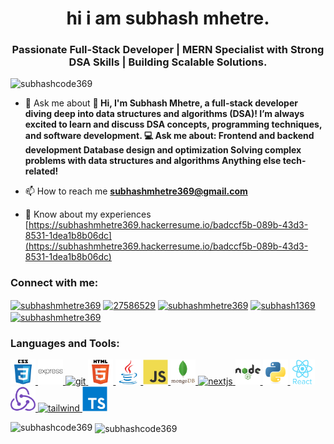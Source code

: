 <h1 align="center">hi i am subhash mhetre.</h1>
<h3 align="center">Passionate Full-Stack Developer | MERN Specialist with Strong DSA Skills | Building Scalable Solutions.</h3>

<p align="left"> <img src="https://komarev.com/ghpvc/?username=subhashcode369&label=Profile%20views&color=0e75b6&style=flat" alt="subhashcode369" /> </p>

- 💬 Ask me about **👋 Hi, I'm Subhash Mhetre, a full-stack developer diving deep into data structures and algorithms (DSA)! I’m always excited to learn and discuss DSA concepts, programming techniques, and software development. 💻 Ask me about: Frontend and backend development Database design and optimization Solving complex problems with data structures and algorithms Anything else tech-related!**

- 📫 How to reach me **subhashmhetre369@gmail.com**

- 📄 Know about my experiences [https://subhashmhetre369.hackerresume.io/badccf5b-089b-43d3-8531-1dea1b8b06dc](https://subhashmhetre369.hackerresume.io/badccf5b-089b-43d3-8531-1dea1b8b06dc)

<h3 align="left">Connect with me:</h3>
<p align="left">
<a href="https://linkedin.com/in/subhashmhetre369" target="blank"><img align="center" src="https://raw.githubusercontent.com/rahuldkjain/github-profile-readme-generator/master/src/images/icons/Social/linked-in-alt.svg" alt="subhashmhetre369" height="30" width="40" /></a>
<a href="https://stackoverflow.com/users/27586529" target="blank"><img align="center" src="https://raw.githubusercontent.com/rahuldkjain/github-profile-readme-generator/master/src/images/icons/Social/stack-overflow.svg" alt="27586529" height="30" width="40" /></a>
<a href="https://www.hackerrank.com/subhashmhetre369" target="blank"><img align="center" src="https://raw.githubusercontent.com/rahuldkjain/github-profile-readme-generator/master/src/images/icons/Social/hackerrank.svg" alt="subhashmhetre369" height="30" width="40" /></a>
<a href="https://www.leetcode.com/subhash1369" target="blank"><img align="center" src="https://raw.githubusercontent.com/rahuldkjain/github-profile-readme-generator/master/src/images/icons/Social/leet-code.svg" alt="subhash1369" height="30" width="40" /></a>
<a href="https://auth.geeksforgeeks.org/user/subhashmhetre369" target="blank"><img align="center" src="https://raw.githubusercontent.com/rahuldkjain/github-profile-readme-generator/master/src/images/icons/Social/geeks-for-geeks.svg" alt="subhashmhetre369" height="30" width="40" /></a>
</p>

<h3 align="left">Languages and Tools:</h3>
<p align="left"> <a href="https://www.w3schools.com/css/" target="_blank" rel="noreferrer"> <img src="https://raw.githubusercontent.com/devicons/devicon/master/icons/css3/css3-original-wordmark.svg" alt="css3" width="40" height="40"/> </a> <a href="https://expressjs.com" target="_blank" rel="noreferrer"> <img src="https://raw.githubusercontent.com/devicons/devicon/master/icons/express/express-original-wordmark.svg" alt="express" width="40" height="40"/> </a> <a href="https://git-scm.com/" target="_blank" rel="noreferrer"> <img src="https://www.vectorlogo.zone/logos/git-scm/git-scm-icon.svg" alt="git" width="40" height="40"/> </a> <a href="https://www.w3.org/html/" target="_blank" rel="noreferrer"> <img src="https://raw.githubusercontent.com/devicons/devicon/master/icons/html5/html5-original-wordmark.svg" alt="html5" width="40" height="40"/> </a> <a href="https://www.java.com" target="_blank" rel="noreferrer"> <img src="https://raw.githubusercontent.com/devicons/devicon/master/icons/java/java-original.svg" alt="java" width="40" height="40"/> </a> <a href="https://developer.mozilla.org/en-US/docs/Web/JavaScript" target="_blank" rel="noreferrer"> <img src="https://raw.githubusercontent.com/devicons/devicon/master/icons/javascript/javascript-original.svg" alt="javascript" width="40" height="40"/> </a> <a href="https://www.mongodb.com/" target="_blank" rel="noreferrer"> <img src="https://raw.githubusercontent.com/devicons/devicon/master/icons/mongodb/mongodb-original-wordmark.svg" alt="mongodb" width="40" height="40"/> </a> <a href="https://nextjs.org/" target="_blank" rel="noreferrer"> <img src="https://cdn.worldvectorlogo.com/logos/nextjs-2.svg" alt="nextjs" width="40" height="40"/> </a> <a href="https://nodejs.org" target="_blank" rel="noreferrer"> <img src="https://raw.githubusercontent.com/devicons/devicon/master/icons/nodejs/nodejs-original-wordmark.svg" alt="nodejs" width="40" height="40"/> </a> <a href="https://www.python.org" target="_blank" rel="noreferrer"> <img src="https://raw.githubusercontent.com/devicons/devicon/master/icons/python/python-original.svg" alt="python" width="40" height="40"/> </a> <a href="https://reactjs.org/" target="_blank" rel="noreferrer"> <img src="https://raw.githubusercontent.com/devicons/devicon/master/icons/react/react-original-wordmark.svg" alt="react" width="40" height="40"/> </a> <a href="https://redux.js.org" target="_blank" rel="noreferrer"> <img src="https://raw.githubusercontent.com/devicons/devicon/master/icons/redux/redux-original.svg" alt="redux" width="40" height="40"/> </a> <a href="https://tailwindcss.com/" target="_blank" rel="noreferrer"> <img src="https://www.vectorlogo.zone/logos/tailwindcss/tailwindcss-icon.svg" alt="tailwind" width="40" height="40"/> </a> <a href="https://www.typescriptlang.org/" target="_blank" rel="noreferrer"> <img src="https://raw.githubusercontent.com/devicons/devicon/master/icons/typescript/typescript-original.svg" alt="typescript" width="40" height="40"/> </a> </p>

<p><img align="left" src="https://github-readme-stats.vercel.app/api/top-langs?username=subhashcode369&show_icons=true&locale=en&layout=compact" alt="subhashcode369" /></p>

<p>&nbsp;<img align="center" src="https://github-readme-stats.vercel.app/api?username=subhashcode369&show_icons=true&locale=en" alt="subhashcode369" /></p>
